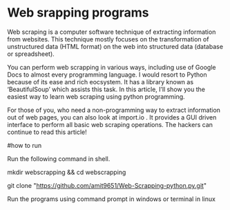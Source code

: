 # Web srapping programs


Web scraping is a computer software technique of extracting information from websites. This technique mostly focuses on the transformation of unstructured data (HTML format) on the web into structured data (database or spreadsheet).

You can perform web scrapping in various ways, including use of Google Docs to almost every programming language. I would resort to Python because of its ease and rich eocsystem. It has a library known as ‘BeautifulSoup’ which assists this task. In this article, I’ll show you the easiest way to learn web scraping using python programming.

For those of you, who need a non-programming way to extract information out of web pages, you can also look at import.io . It provides a GUI driven interface to perform all basic web scraping operations. The hackers can continue to read this article!


#how to run

Run the following command in shell.

mkdir webscrapping && cd webscrapping

git clone "https://github.com/amit9651/Web-Scrapping-python.py.git"

Run the programs using command prompt in windows or terminal in linux


